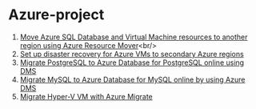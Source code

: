 # Azure-project
1. [Move Azure SQL Database and Virtual Machine resources to another region using Azure Resource Mover](https://hackmd.io/@iamhandsome/BkJg71Wt_)<br/>
2. [Set up disaster recovery for Azure VMs to secondary Azure regions](https://hackmd.io/@iamhandsome/Sk1gN5yFO)<br/>
3. [Migrate PostgreSQL to Azure Database for PostgreSQL online using DMS](https://hackmd.io/@iamhandsome/rkmYyV3rO)<br/>
4. [Migrate MySQL to Azure Database for MySQL online by using Azure DMS](https://hackmd.io/@iamhandsome/rJm48JVwd)<br/>
5. [Migrate Hyper-V VM with Azure Migrate](https://hackmd.io/@iamhandsome/SJGtyqCDd)<br/>
